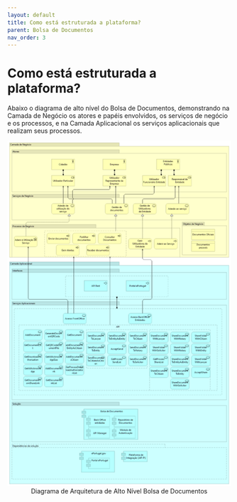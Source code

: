 ```yaml
---
layout: default
title: Como está estruturada a plataforma?
parent: Bolsa de Documentos
nav_order: 3
---
```


# Como está estruturada a plataforma?

Abaixo o diagrama de alto nível do Bolsa de Documentos, demonstrando na Camada de Negócio os atores e papéis envolvidos, os serviços de negócio e os processos, e na Camada Aplicacional os serviços aplicacionais que realizam seus processos.

<div style="text-align: center;">
  <img src="../../assets/images/bolsa%20de%20docs.png" alt="Diagrama de Arquitetura de Alto Nível Bolsa de Documentos">
  Diagrama de Arquitetura de Alto Nível Bolsa de Documentos
</div>
<br>
